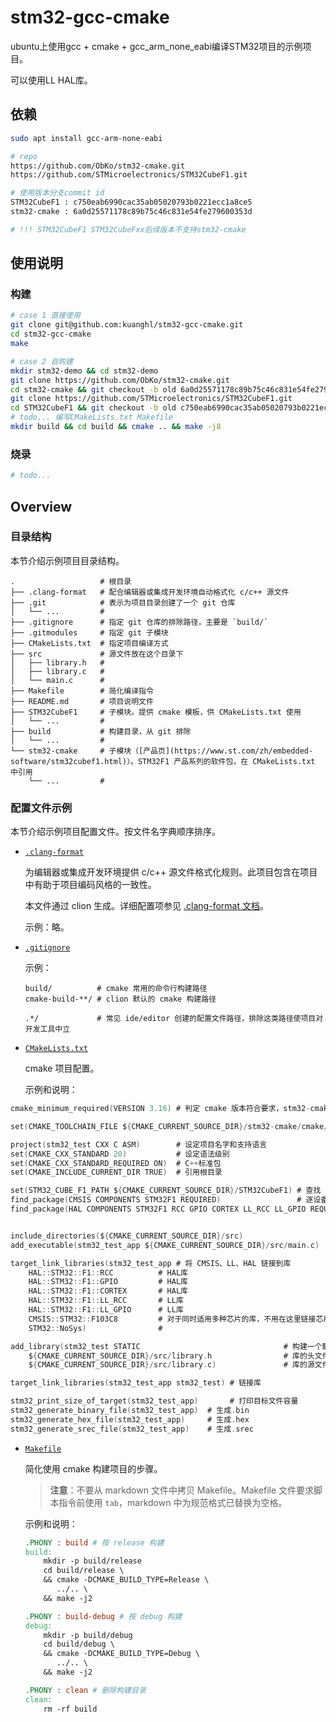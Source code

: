 ﻿# stm32-gcc-cmake

ubuntu上使用gcc + cmake + gcc_arm_none_eabi编译STM32项目的示例项目。

可以使用LL HAL库。

## 依赖

```sh
sudo apt install gcc-arm-none-eabi

# repo
https://github.com/ObKo/stm32-cmake.git
https://github.com/STMicroelectronics/STM32CubeF1.git

# 使用版本分支commit id
STM32CubeF1 : c750eab6990cac35ab05020793b0221ecc1a8ce5
stm32-cmake : 6a0d25571178c89b75c46c831e54fe279600353d

# !!! STM32CubeF1 STM32CubeFxx后续版本不支持stm32-cmake
```

## 使用说明

### 构建
```sh
# case 1 直接使用
git clone git@github.com:kuanghl/stm32-gcc-cmake.git
cd stm32-gcc-cmake
make

# case 2 自购建
mkdir stm32-demo && cd stm32-demo
git clone https://github.com/ObKo/stm32-cmake.git
cd stm32-cmake && git checkout -b old 6a0d25571178c89b75c46c831e54fe279600353d
git clone https://github.com/STMicroelectronics/STM32CubeF1.git
cd STM32CubeF1 && git checkout -b old c750eab6990cac35ab05020793b0221ecc1a8ce5
# todo... 编写CMakeLists.txt Makefile
mkdir build && cd build && cmake .. && make -j8
```

### 烧录

```sh
# todo...
```


## Overview

### 目录结构

本节介绍示例项目目录结构。

```raw
.                   # 根目录
├── .clang-format   # 配合编辑器或集成开发环境自动格式化 c/c++ 源文件
├── .git            # 表示为项目目录创建了一个 git 仓库
│   └── ...         #
├── .gitignore      # 指定 git 仓库的排除路径，主要是 `build/`
├── .gitmodules     # 指定 git 子模块
├── CMakeLists.txt  # 指定项目编译方式
├── src             # 源文件放在这个目录下
│   ├── library.h   #
│   ├── library.c   #
│   └── main.c      #
├── Makefile        # 简化编译指令
├── README.md       # 项目说明文件
├── STM32CubeF1     # 子模块。提供 cmake 模板，供 CMakeLists.txt 使用
│   └── ...         #
├── build           # 构建目录，从 git 排除
│   └── ...         #
└── stm32-cmake     # 子模块（[产品页](https://www.st.com/zh/embedded-software/stm32cubef1.html)）。STM32F1 产品系列的软件包，在 CMakeLists.txt 中引用
    └── ...         #
```

### 配置文件示例

本节介绍示例项目配置文件。按文件名字典顺序排序。

- [`.clang-format`](.clang-format)

  为编辑器或集成开发环境提供 c/c++ 源文件格式化规则。此项目包含在项目中有助于项目编码风格的一致性。

  本文件通过 clion 生成。详细配置项参见 [.clang-format 文档](https://clang.llvm.org/docs/ClangFormat.html)。

  示例：略。

- [`.gitignore`](.gitignore)

  示例：

  ```.gitignore
  build/          # cmake 常用的命令行构建路径
  cmake-build-**/ # clion 默认的 cmake 构建路径

  .*/             # 常见 ide/editor 创建的配置文件路径，排除这类路径使项目对开发工具中立
  ```

- [`CMakeLists.txt`](CMakeLists.txt)

  cmake 项目配置。

  示例和说明：

```c
cmake_minimum_required(VERSION 3.16) # 判定 cmake 版本符合要求，stm32-cmake 模块本身要求至少 3.16

set(CMAKE_TOOLCHAIN_FILE ${CMAKE_CURRENT_SOURCE_DIR}/stm32-cmake/cmake/stm32_gcc.cmake)  # 引用 stm32-cmake

project(stm32_test CXX C ASM)        # 设定项目名字和支持语言
set(CMAKE_CXX_STANDARD 20)           # 设定语法级别
set(CMAKE_CXX_STANDARD_REQUIRED ON)  # C++标准包
set(CMAKE_INCLUDE_CURRENT_DIR TRUE)  # 引用根目录

set(STM32_CUBE_F1_PATH ${CMAKE_CURRENT_SOURCE_DIR}/STM32CubeF1) # 查找 STMCubeF1 库
find_package(CMSIS COMPONENTS STM32F1 REQUIRED)                 # 逐设备引用 CMSIS
find_package(HAL COMPONENTS STM32F1 RCC GPIO CORTEX LL_RCC LL_GPIO REQUIRED) # 逐模块引用 HAL


include_directories(${CMAKE_CURRENT_SOURCE_DIR}/src)                       # 暴露stm32f1xx_hal_conf.h
add_executable(stm32_test_app ${CMAKE_CURRENT_SOURCE_DIR}/src/main.c)      # 一个构建目标,默认生成.elf 

target_link_libraries(stm32_test_app # 将 CMSIS、LL、HAL 链接到库
    HAL::STM32::F1::RCC          # HAL库
    HAL::STM32::F1::GPIO         # HAL库
    HAL::STM32::F1::CORTEX       # HAL库   
    HAL::STM32::F1::LL_RCC       # LL库
    HAL::STM32::F1::LL_GPIO      # LL库
    CMSIS::STM32::F103C8         # 对于同时适用多种芯片的库，不用在这里链接芯片相关库
    STM32::NoSys)                #

add_library(stm32_test STATIC                                # 构建一个静态库。静态库只需要构建一次，可以在多个目标之间复用
    ${CMAKE_CURRENT_SOURCE_DIR}/src/library.h                # 库的头文件，头文件不需要编译，但写在这里 VSCode + CMake 插件才会为其提供正确的高亮和跳转
    ${CMAKE_CURRENT_SOURCE_DIR}/src/library.c)               # 库的源文件，支持 c 

target_link_libraries(stm32_test_app stm32_test) # 链接库

stm32_print_size_of_target(stm32_test_app)       # 打印目标文件容量
stm32_generate_binary_file(stm32_test_app)  # 生成.bin
stm32_generate_hex_file(stm32_test_app)     # 生成.hex
stm32_generate_srec_file(stm32_test_app)    # 生成.srec
```

- [`Makefile`](Makefile)

  简化使用 cmake 构建项目的步骤。

  > **注意**：不要从 markdown 文件中拷贝 Makefile。Makefile 文件要求脚本指令前使用 `tab`，markdown 中为规范格式已替换为空格。

  示例和说明：

  ```Makefile
  .PHONY : build # 按 release 构建
  build:
      mkdir -p build/release
      cd build/release \
      && cmake -DCMAKE_BUILD_TYPE=Release \
         ../.. \
      && make -j2

  .PHONY : build-debug # 按 debug 构建
  debug:
      mkdir -p build/debug
      cd build/debug \
      && cmake -DCMAKE_BUILD_TYPE=Debug \
         ../.. \
      && make -j2

  .PHONY : clean # 删除构建目录
  clean:
      rm -rf build
  ```

